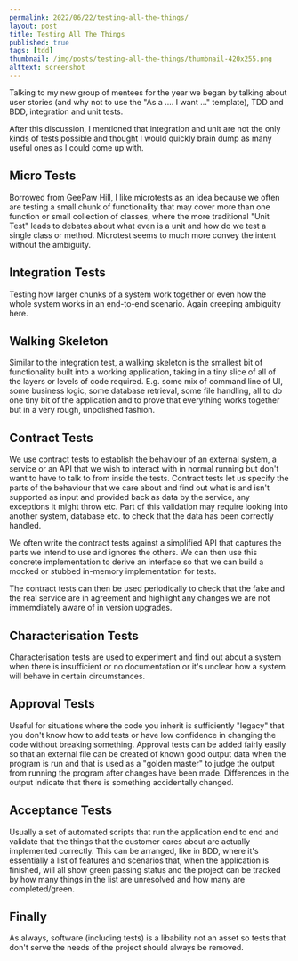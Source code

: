 ```yaml
---
permalink: 2022/06/22/testing-all-the-things/
layout: post
title: Testing All The Things
published: true
tags: [tdd]
thumbnail: /img/posts/testing-all-the-things/thumbnail-420x255.png
alttext: screenshot
---
```


Talking to my new group of mentees for the year we began by talking about user stories (and why
not to use the "As a .... I want ..." template), TDD and BDD, integration and unit tests.

After this discussion, I mentioned that integration and unit are not the only kinds of tests possible
and thought I would quickly brain dump as many useful ones as I could come up with.

## Micro Tests

Borrowed from GeePaw Hill, I like microtests as an idea because we often are testing a small chunk of
functionality that may cover more than one function or small collection of classes, where the
more traditional "Unit Test" leads to debates about what even is a unit and how do we test a single
class or method. Microtest seems to much more convey the intent without the ambiguity.

## Integration Tests

Testing how larger chunks of a system work together or even how the whole system works in an end-to-end
scenario. Again creeping ambiguity here.

## Walking Skeleton

Similar to the integration test, a walking skeleton is the smallest bit of functionality built into a working
application, taking in a tiny slice of all of the layers or levels of code required. E.g. some mix of command line
of UI, some business logic, some database retrieval, some file handling, all to do one tiny bit of the application
and to prove that everything works together but in a very rough, unpolished fashion.

## Contract Tests

We use contract tests to establish the behaviour of an external system, a service or an API that we wish
to interact with in normal running but don't want to have to talk to from inside the tests. Contract tests
let us specify the parts of the behaviour that we care about and find out what is and isn't supported as input
and provided back as data by the service, any exceptions it might throw etc. Part of this validation may require
looking into another system, database etc. to check that the data has been correctly handled.

We often write the contract tests against a simplified API that captures the parts we intend to use and ignores
the others. We can then use this concrete implementation to derive an interface so that we can build a mocked or
stubbed in-memory implementation for tests.

The contract tests can then be used periodically to check that the fake and the real service are in agreement and
highlight any changes we are not immemdiately aware of in version upgrades.

## Characterisation Tests

Characterisation tests are used to experiment and find out about a system when there is insufficient or no documentation
or it's unclear how a system will behave in certain circumstances.

## Approval Tests

Useful for situations where the code you inherit is sufficiently "legacy" that you don't know how to add tests or have
low confidence in changing the code without breaking something. Approval tests can be added fairly easily so that an
external file can be created of known good output data when the program is run and that is used as a "golden master"
to judge the output from running the program after changes have been made. Differences in the output indicate that
there is something accidentally changed.

## Acceptance Tests

Usually a set of automated scripts that run the application end to end and validate that the things that the customer cares
about are actually implemented correctly. This can be arranged, like in BDD, where it's essentially a list of features and
scenarios that, when the application is finished, will all show green passing status and the project can be tracked by
how many things in the list are unresolved and how many are completed/green.

## Finally

As always, software (including tests) is a libability not an asset so tests that don't serve the needs of the project
should always be removed.
